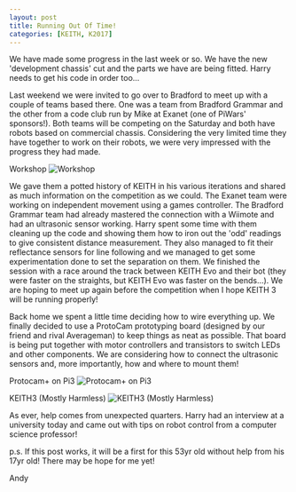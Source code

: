 ```yaml
---
layout: post
title: Running Out Of Time!
categories: [KEITH, K2017]
---
```



We have made some progress in the last week or so. We have the new 'development chassis' cut and the parts we have are being fitted. Harry needs to get his code in order too...

Last weekend we were invited to go over to Bradford to meet up with a couple of teams based there. One was a team from Bradford Grammar and the other from a code club run by Mike at Exanet (one of PiWars' sponsors!). Both teams will be competing on the Saturday and both have robots based on commercial chassis. Considering the very limited time they have together to work on their robots, we were very impressed with the progress they had made.

Workshop
![Workshop](http://keiththerobot.uk/images/IMG_0845.JPG "Workshop")

We gave them a potted history of KEITH in his various iterations and shared as much information on the competition as we could. The Exanet team were working on independent movement using a games controller. The Bradford Grammar team had already mastered the connection with a Wiimote and had an ultrasonic sensor working. Harry spent some time with them cleaning up the code and showing them how to iron out the 'odd' readings to give consistent distance measurement. They also managed to fit their reflectance sensors for line following and we managed to get some experimentation done to set the separation on them. We finished the session with a race around the track between KEITH Evo and their bot (they were faster on the straights, but KEITH Evo was faster on the bends...).
We are hoping to meet up again before the competition when I hope KEITH 3 will be running properly!

Back home we spent a little time deciding how to wire everything up. We finally decided to use a ProtoCam prototyping board (designed by our friend and rival Averageman) to keep things as neat as possible. That board is being put together with motor controllers and transistors to switch LEDs and other components. We are considering how to connect the ultrasonic sensors and, more importantly, how and where to mount them!

Protocam+ on Pi3
![Protocam+ on Pi3](http://keiththerobot.uk/images/IMG_0852.JPG "Protocam+ on Pi3")

KEITH3 (Mostly Harmless)
![KEITH3 (Mostly Harmless)](http://keiththerobot.uk/images/IMG_0853.JPG "KEITH3 (Mostly Harmless)")

As ever, help comes from unexpected quarters. Harry had an interview at a university today and came out with tips on robot control from a computer science professor!

p.s. If this post works, it will be a first for this 53yr old without help from his 17yr old! There may be hope for me yet!

Andy
